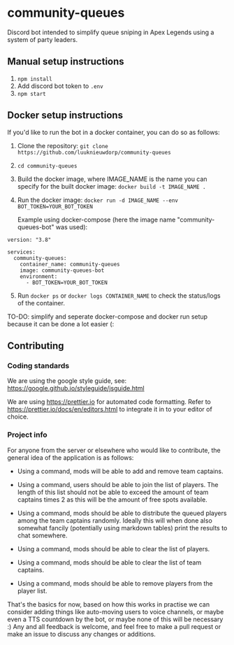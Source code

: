 # community-queues

Discord bot intended to simplify queue sniping in Apex Legends using a system of party leaders.

## Manual setup instructions

1. `npm install`
2. Add discord bot token to `.env`
3. `npm start`

## Docker setup instructions

If you'd like to run the bot in a docker container, you can do so as follows:

1. Clone the repository: `git clone https://github.com/luuknieuwdorp/community-queues`
2. `cd community-queues`
3. Build the docker image, where IMAGE_NAME is the name you can specify for the built docker image: `docker build -t IMAGE_NAME .`
4. Run the docker image: `docker run -d IMAGE_NAME --env BOT_TOKEN=YOUR_BOT_TOKEN`

   Example using docker-compose (here the image name "community-queues-bot" was used):

```
version: "3.8"

services:
  community-queues:
    container_name: community-queues
    image: community-queues-bot
    environment:
      - BOT_TOKEN=YOUR_BOT_TOKEN
```

5. Run `docker ps` or `docker logs CONTAINER_NAME` to check the status/logs of the container.

TO-DO: simplify and seperate docker-compose and docker run setup because it can be done a lot easier (:

## Contributing

### Coding standards

We are using the google style guide, see: https://google.github.io/styleguide/jsguide.html

We are using https://prettier.io for automated code formatting. Refer to https://prettier.io/docs/en/editors.html to integrate it in to your editor of choice.

### Project info

For anyone from the server or elsewhere who would like to contribute, the general idea of the application is as follows:

- Using a command, mods will be able to add and remove team captains.

- Using a command, users should be able to join the list of players. The length of this list should not be able to exceed the amount of team captains times 2 as this will be the amount of free spots available.

- Using a command, mods should be able to distribute the queued players among the team captains randomly. Ideally this will when done also somewhat fancily (potentially using markdown tables) print the results to chat somewhere.

- Using a command, mods should be able to clear the list of players.

- Using a command, mods should be able to clear the list of team captains.

- Using a command, mods should be able to remove players from the player list.

That's the basics for now, based on how this works in practise we can consider adding things like auto-moving users to voice channels, or maybe even a TTS countdown by the bot, or maybe none of this will be necessary :)
Any and all feedback is welcome, and feel free to make a pull request or make an issue to discuss any changes or additions.
